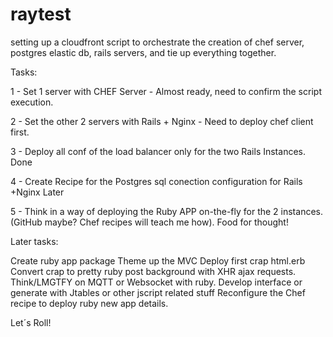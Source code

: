 # raytest
setting up a cloudfront script to orchestrate the creation of chef server, postgres elastic db, rails servers, and tie up everything together. 

Tasks:

1 - Set 1 server with CHEF Server - Almost ready, need to confirm the script execution. 

2 - Set the other 2 servers with Rails + Nginx - Need to deploy chef client first.

3 - Deploy all conf of the load balancer only for the two Rails Instances. Done

4 - Create Recipe for the Postgres sql conection configuration for Rails +Nginx Later

5 - Think in a way of deploying the Ruby APP on-the-fly for the 2 instances. (GitHub maybe? Chef recipes will teach me how). Food for thought! 

Later tasks:

Create ruby app package
Theme up the MVC
Deploy first crap html.erb
Convert crap to pretty ruby post background with XHR ajax requests. 
Think/LMGTFY on MQTT or Websocket with ruby. 
Develop interface or generate with Jtables or other jscript related stuff
Reconfigure the Chef recipe to deploy ruby new app details. 

Let´s Roll!